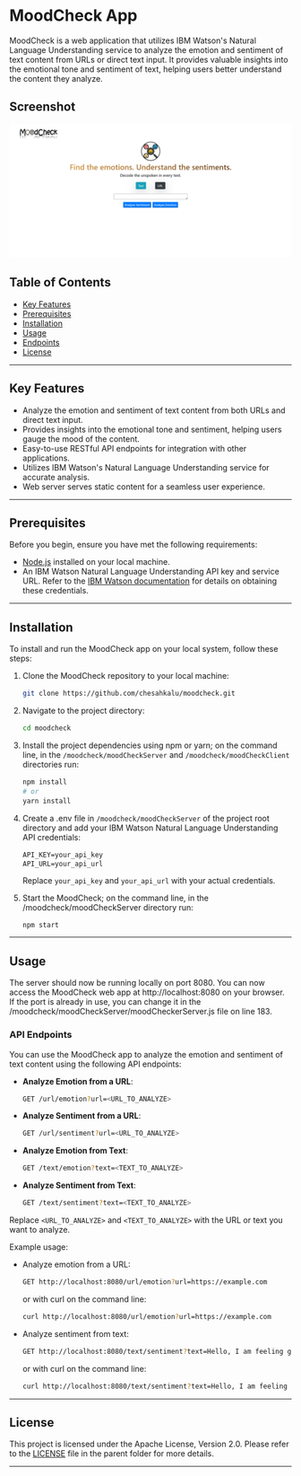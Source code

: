 # MoodCheck App

MoodCheck is a web application that utilizes IBM Watson's Natural Language Understanding service to analyze the emotion and sentiment of text content from URLs or direct text input. It provides valuable insights into the emotional tone and sentiment of text, helping users better understand the content they analyze.

## Screenshot

![MoodCheck webpage](./moodCheckClient/public/screenshot.png)

## Table of Contents

- [Key Features](#key-features)
- [Prerequisites](#prerequisites)
- [Installation](#installation)
- [Usage](#usage)
- [Endpoints](#endpoints)
- [License](#license)

---

## Key Features

- Analyze the emotion and sentiment of text content from both URLs and direct text input.
- Provides insights into the emotional tone and sentiment, helping users gauge the mood of the content.
- Easy-to-use RESTful API endpoints for integration with other applications.
- Utilizes IBM Watson's Natural Language Understanding service for accurate analysis.
- Web server serves static content for a seamless user experience.

---

## Prerequisites

Before you begin, ensure you have met the following requirements:

- [Node.js](https://nodejs.org/) installed on your local machine.
- An IBM Watson Natural Language Understanding API key and service URL. Refer to the [IBM Watson documentation](https://cloud.ibm.com/apidocs/natural-language-understanding?code=node#features-examples) for details on obtaining these credentials.

---

## Installation

To install and run the MoodCheck app on your local system, follow these steps:

1. Clone the MoodCheck repository to your local machine:

    ```bash
    git clone https://github.com/chesahkalu/moodcheck.git
    ```

2. Navigate to the project directory:

    ```bash
    cd moodcheck
    ```

3. Install the project dependencies using npm or yarn; on the command line, in the `/moodcheck/moodCheckServer` and `/moodcheck/moodCheckClient` directories run:

    ```bash
    npm install
    # or
    yarn install
    ```

4. Create a .env file in `/moodcheck/moodCheckServer` of the project root directory and add your IBM Watson Natural Language Understanding API credentials:

    ```env
    API_KEY=your_api_key
    API_URL=your_api_url
    ```

    Replace `your_api_key` and `your_api_url` with your actual credentials.

5. Start the MoodCheck; on the command line, in the /moodcheck/moodCheckServer directory run:

    ```bash
    npm start
    ```


---

## Usage

The server should now be running locally on port 8080. You can now access the MoodCheck web app at http://localhost:8080 on your browser.
If the port is already in use, you can change it in the /moodcheck/moodCheckServer/moodCheckerServer.js file on line 183.

### API Endpoints

You can use the MoodCheck app to analyze the emotion and sentiment of text content using the following API endpoints:

- **Analyze Emotion from a URL**:

    ```bash
    GET /url/emotion?url=<URL_TO_ANALYZE>
    ```

- **Analyze Sentiment from a URL**:

    ```bash
    GET /url/sentiment?url=<URL_TO_ANALYZE>
    ```

- **Analyze Emotion from Text**:

    ```bash
    GET /text/emotion?text=<TEXT_TO_ANALYZE>
    ```

- **Analyze Sentiment from Text**:

    ```bash
    GET /text/sentiment?text=<TEXT_TO_ANALYZE>
    ```

Replace `<URL_TO_ANALYZE>` and `<TEXT_TO_ANALYZE>` with the URL or text you want to analyze.

Example usage:

- Analyze emotion from a URL:

    ```bash
    GET http://localhost:8080/url/emotion?url=https://example.com
    ```

    or with curl on the command line:

    ```bash
    curl http://localhost:8080/url/emotion?url=https://example.com
    ```

- Analyze sentiment from text:

    ```bash
    GET http://localhost:8080/text/sentiment?text=Hello, I am feeling great today!
    ```

    or with curl on the command line:

    ```bash
    curl http://localhost:8080/text/sentiment?text=Hello, I am feeling great today!
    ```

    
---

## License

This project is licensed under the Apache License, Version 2.0. Please refer to the [LICENSE](./LICENSE) file in the parent folder for more details.

---
